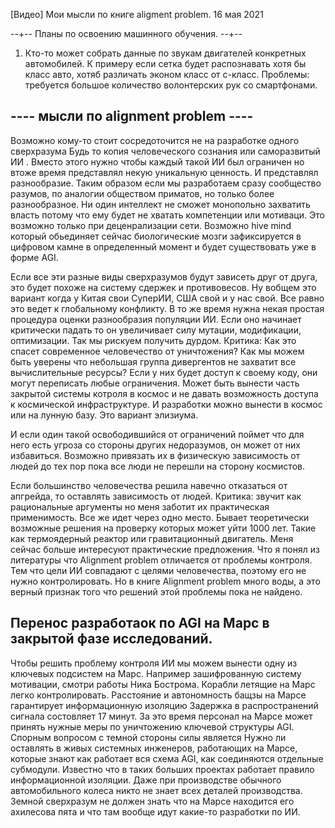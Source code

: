 [Видео] Мои мысли по книге aligment problem. 16 мая 2021

--+-- Планы по освоению машинного обучения. --+--
1. Кто-то может собрать данные по звукам двигателей конкретных автомобилей.
К примеру если сетка будет распознавать хотя бы класс авто, хотяб различать эконом класс от с-класс.
Проблемы: требуется большое количество волонтерских рук со смартфонами.

## ---- мысли по alignment problem ----

Возможно кому-то стоит сосредоточится не на разработке одного сверхразума
Будь то копия человеческого сознания или саморазвитый ИИ .
Вместо этого нужно чтобы каждый такой ИИ был ограничен но втоже время представлял некую уникальную ценность.
И представлял разнообразие.
Таким образом если мы разработаем сразу сообщество разумов, по аналогии обществом приматов, но только более разнообразное.
Ни один интеллект не сможет монопольно захватить власть потому что ему будет не хватать компетенции или мотиваци.
Это возможно только при деценрализации сети.
Возможно hive mind который обьединяет сейчас биологические мозги зафиксируется в цифровом камне в определенный момент и будет существовать уже в форме AGI.

Если все эти разные виды сверхразумов будут зависеть друг от друга, это будет похоже на систему сдержек и противовесов.
Ну вобщем это вариант когда у Китая свои СуперИИ, США свой и у нас свой.
Все равно это ведет к глобальному конфликту.
В то же время нужна некая простая процедура оценки разнообразия популяции ИИ.
Если оно начинает критически падать то он увеличивает силу мутации, модификации, оптимизации.
Так мы рискуем получить дурдом.
Критика: Как это спасет современное человечество от уничтожения?
Как мы можем быть уверены что небольшая группа дивергентов не захватит все вычислительные ресурсы?
Если у них будет доступ к своему коду, они могут переписать любые ограничения.
Может быть вынести часть закрытой системы котроля в космос и не давать возможность доступа к космической инфраструктуре.
И разработки можно вынести в космос или на лунную базу. Это вариант элизиума.

И если один такой освободившийся от ограничений поймет что для него есть угроза со стороны других недоразумов,
он может от них избавиться.
Возможно привязать их в физическую зависимость от людей до тех пор пока все люди не перешли на сторону космистов.

Если большинство человечества решила навечно отказаться от апгрейда, то оставлять зависимость от людей.
Критика: звучит как рациональные аргументы но меня заботит их практическая применимость.
Все же идет через одно место. Бывает теоретически возможные решения на проверку которых может уйти 1000 лет.
Такие как термоядерный реактор или гравитационный двигатель.
Меня сейчас больше интересуют практические предложения.
Что я понял из литературы что Alignment problem отличается от проблемы контроля.
Тем что цели ИИ совпадают с целями человечества, поэтому его не нужно контролировать.
Но в книге Alignment problem много воды, а это верный признак того что решений этой проблемы пока не найдено.

## Перенос разработаок по AGI на Марс в закрытой фазе исследований.
Чтобы решить проблему контроля ИИ мы можем вынести одну из ключевых подсистем на Марс.
Например зашифрованную систему мотивации, смотри работы Ника Бострома.
Корабли летящие на Марс легко контролировать.
Расстояние и автономность бащзы на Марсе гарантирует информационную изоляцию
Задержка в распространений сигнала состовляет 17 минут. 
За это время персонал на Марсе может принять нужные меры по уничтожению ключевой структуры AGI.
Спорным вопросом с темной стороны силы является 
Нужно ли оставлять в живых системных инженеров, работающих на Марсе, которые знают как работает вся схема AGI, как соединяются отдельные субмодули. 
Известно что в таких больших проектах работает правило информационной изоляции.
Даже при производстве обычного автомобильного колеса никто не знает всех деталей производства.   
Земной сверхразум не должен знать что на Марсе находится его ахилесова пята и что там вообще идут какие-то разработки по ИИ.


